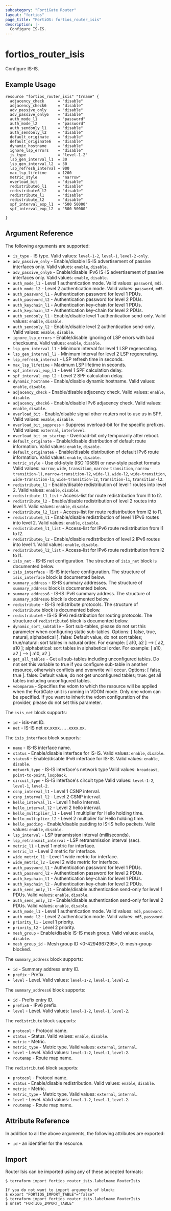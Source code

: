 ```yaml
---
subcategory: "FortiGate Router"
layout: "fortios"
page_title: "FortiOS: fortios_router_isis"
description: |-
  Configure IS-IS.
---
```


# fortios_router_isis
Configure IS-IS.

## Example Usage

```hcl
resource "fortios_router_isis" "trname" {
  adjacency_check      = "disable"
  adjacency_check6     = "disable"
  adv_passive_only     = "disable"
  adv_passive_only6    = "disable"
  auth_mode_l1         = "password"
  auth_mode_l2         = "password"
  auth_sendonly_l1     = "disable"
  auth_sendonly_l2     = "disable"
  default_originate    = "disable"
  default_originate6   = "disable"
  dynamic_hostname     = "disable"
  ignore_lsp_errors    = "disable"
  is_type              = "level-1-2"
  lsp_gen_interval_l1  = 30
  lsp_gen_interval_l2  = 30
  lsp_refresh_interval = 900
  max_lsp_lifetime     = 1200
  metric_style         = "narrow"
  overload_bit         = "disable"
  redistribute6_l1     = "disable"
  redistribute6_l2     = "disable"
  redistribute_l1      = "disable"
  redistribute_l2      = "disable"
  spf_interval_exp_l1  = "500 50000"
  spf_interval_exp_l2  = "500 50000"

}
```

## Argument Reference

The following arguments are supported:

* `is_type` - IS type. Valid values: `level-1-2`, `level-1`, `level-2-only`.
* `adv_passive_only` - Enable/disable IS-IS advertisement of passive interfaces only. Valid values: `enable`, `disable`.
* `adv_passive_only6` - Enable/disable IPv6 IS-IS advertisement of passive interfaces only. Valid values: `enable`, `disable`.
* `auth_mode_l1` - Level 1 authentication mode. Valid values: `password`, `md5`.
* `auth_mode_l2` - Level 2 authentication mode. Valid values: `password`, `md5`.
* `auth_password_l1` - Authentication password for level 1 PDUs.
* `auth_password_l2` - Authentication password for level 2 PDUs.
* `auth_keychain_l1` - Authentication key-chain for level 1 PDUs.
* `auth_keychain_l2` - Authentication key-chain for level 2 PDUs.
* `auth_sendonly_l1` - Enable/disable level 1 authentication send-only. Valid values: `enable`, `disable`.
* `auth_sendonly_l2` - Enable/disable level 2 authentication send-only. Valid values: `enable`, `disable`.
* `ignore_lsp_errors` - Enable/disable ignoring of LSP errors with bad checksums. Valid values: `enable`, `disable`.
* `lsp_gen_interval_l1` - Minimum interval for level 1 LSP regenerating.
* `lsp_gen_interval_l2` - Minimum interval for level 2 LSP regenerating.
* `lsp_refresh_interval` - LSP refresh time in seconds.
* `max_lsp_lifetime` - Maximum LSP lifetime in seconds.
* `spf_interval_exp_l1` - Level 1 SPF calculation delay.
* `spf_interval_exp_l2` - Level 2 SPF calculation delay.
* `dynamic_hostname` - Enable/disable dynamic hostname. Valid values: `enable`, `disable`.
* `adjacency_check` - Enable/disable adjacency check. Valid values: `enable`, `disable`.
* `adjacency_check6` - Enable/disable IPv6 adjacency check. Valid values: `enable`, `disable`.
* `overload_bit` - Enable/disable signal other routers not to use us in SPF. Valid values: `enable`, `disable`.
* `overload_bit_suppress` - Suppress overload-bit for the specific prefixes. Valid values: `external`, `interlevel`.
* `overload_bit_on_startup` - Overload-bit only temporarily after reboot.
* `default_originate` - Enable/disable distribution of default route information. Valid values: `enable`, `disable`.
* `default_originate6` - Enable/disable distribution of default IPv6 route information. Valid values: `enable`, `disable`.
* `metric_style` - Use old-style (ISO 10589) or new-style packet formats Valid values: `narrow`, `wide`, `transition`, `narrow-transition`, `narrow-transition-l1`, `narrow-transition-l2`, `wide-l1`, `wide-l2`, `wide-transition`, `wide-transition-l1`, `wide-transition-l2`, `transition-l1`, `transition-l2`.
* `redistribute_l1` - Enable/disable redistribution of level 1 routes into level 2. Valid values: `enable`, `disable`.
* `redistribute_l1_list` - Access-list for route redistribution from l1 to l2.
* `redistribute_l2` - Enable/disable redistribution of level 2 routes into level 1. Valid values: `enable`, `disable`.
* `redistribute_l2_list` - Access-list for route redistribution from l2 to l1.
* `redistribute6_l1` - Enable/disable redistribution of level 1 IPv6 routes into level 2. Valid values: `enable`, `disable`.
* `redistribute6_l1_list` - Access-list for IPv6 route redistribution from l1 to l2.
* `redistribute6_l2` - Enable/disable redistribution of level 2 IPv6 routes into level 1. Valid values: `enable`, `disable`.
* `redistribute6_l2_list` - Access-list for IPv6 route redistribution from l2 to l1.
* `isis_net` - IS-IS net configuration. The structure of `isis_net` block is documented below.
* `isis_interface` - IS-IS interface configuration. The structure of `isis_interface` block is documented below.
* `summary_address` - IS-IS summary addresses. The structure of `summary_address` block is documented below.
* `summary_address6` - IS-IS IPv6 summary address. The structure of `summary_address6` block is documented below.
* `redistribute` - IS-IS redistribute protocols. The structure of `redistribute` block is documented below.
* `redistribute6` - IS-IS IPv6 redistribution for routing protocols. The structure of `redistribute6` block is documented below.
* `dynamic_sort_subtable` - Sort sub-tables, please do not set this parameter when configuring static sub-tables. Options: [ false, true, natural, alphabetical ]. false: Default value, do not sort tables; true/natural: sort tables in natural order. For example: [ a10, a2 ] --> [ a2, a10 ]; alphabetical: sort tables in alphabetical order. For example: [ a10, a2 ] --> [ a10, a2 ].
* `get_all_tables` - Get all sub-tables including unconfigured tables. Do not set this variable to true if you configure sub-table in another resource, otherwish conflicts and overwrite will occur. Options: [ false, true ]. false: Default value, do not get unconfigured tables; true: get all tables including unconfigured tables. 
* `vdomparam` - Specifies the vdom to which the resource will be applied when the FortiGate unit is running in VDOM mode. Only one vdom can be specified. If you want to inherit the vdom configuration of the provider, please do not set this parameter.

The `isis_net` block supports:

* `id` - isis-net ID.
* `net` - IS-IS net xx.xxxx. ... .xxxx.xx.

The `isis_interface` block supports:

* `name` - IS-IS interface name.
* `status` - Enable/disable interface for IS-IS. Valid values: `enable`, `disable`.
* `status6` - Enable/disable IPv6 interface for IS-IS. Valid values: `enable`, `disable`.
* `network_type` - IS-IS interface's network type Valid values: `broadcast`, `point-to-point`, `loopback`.
* `circuit_type` - IS-IS interface's circuit type Valid values: `level-1-2`, `level-1`, `level-2`.
* `csnp_interval_l1` - Level 1 CSNP interval.
* `csnp_interval_l2` - Level 2 CSNP interval.
* `hello_interval_l1` - Level 1 hello interval.
* `hello_interval_l2` - Level 2 hello interval.
* `hello_multiplier_l1` - Level 1 multiplier for Hello holding time.
* `hello_multiplier_l2` - Level 2 multiplier for Hello holding time.
* `hello_padding` - Enable/disable padding to IS-IS hello packets. Valid values: `enable`, `disable`.
* `lsp_interval` - LSP transmission interval (milliseconds).
* `lsp_retransmit_interval` - LSP retransmission interval (sec).
* `metric_l1` - Level 1 metric for interface.
* `metric_l2` - Level 2 metric for interface.
* `wide_metric_l1` - Level 1 wide metric for interface.
* `wide_metric_l2` - Level 2 wide metric for interface.
* `auth_password_l1` - Authentication password for level 1 PDUs.
* `auth_password_l2` - Authentication password for level 2 PDUs.
* `auth_keychain_l1` - Authentication key-chain for level 1 PDUs.
* `auth_keychain_l2` - Authentication key-chain for level 2 PDUs.
* `auth_send_only_l1` - Enable/disable authentication send-only for level 1 PDUs. Valid values: `enable`, `disable`.
* `auth_send_only_l2` - Enable/disable authentication send-only for level 2 PDUs. Valid values: `enable`, `disable`.
* `auth_mode_l1` - Level 1 authentication mode. Valid values: `md5`, `password`.
* `auth_mode_l2` - Level 2 authentication mode. Valid values: `md5`, `password`.
* `priority_l1` - Level 1 priority.
* `priority_l2` - Level 2 priority.
* `mesh_group` - Enable/disable IS-IS mesh group. Valid values: `enable`, `disable`.
* `mesh_group_id` - Mesh group ID <0-4294967295>, 0: mesh-group blocked.

The `summary_address` block supports:

* `id` - Summary address entry ID.
* `prefix` - Prefix.
* `level` - Level. Valid values: `level-1-2`, `level-1`, `level-2`.

The `summary_address6` block supports:

* `id` - Prefix entry ID.
* `prefix6` - IPv6 prefix.
* `level` - Level. Valid values: `level-1-2`, `level-1`, `level-2`.

The `redistribute` block supports:

* `protocol` - Protocol name.
* `status` - Status. Valid values: `enable`, `disable`.
* `metric` - Metric.
* `metric_type` - Metric type. Valid values: `external`, `internal`.
* `level` - Level. Valid values: `level-1-2`, `level-1`, `level-2`.
* `routemap` - Route map name.

The `redistribute6` block supports:

* `protocol` - Protocol name.
* `status` - Enable/disable redistribution. Valid values: `enable`, `disable`.
* `metric` - Metric.
* `metric_type` - Metric type. Valid values: `external`, `internal`.
* `level` - Level. Valid values: `level-1-2`, `level-1`, `level-2`.
* `routemap` - Route map name.


## Attribute Reference

In addition to all the above arguments, the following attributes are exported:
* `id` - an identifier for the resource.

## Import

Router Isis can be imported using any of these accepted formats:
```
$ terraform import fortios_router_isis.labelname RouterIsis

If you do not want to import arguments of block:
$ export "FORTIOS_IMPORT_TABLE"="false"
$ terraform import fortios_router_isis.labelname RouterIsis
$ unset "FORTIOS_IMPORT_TABLE"
```
